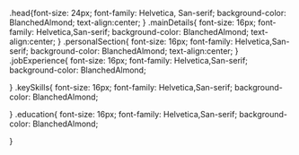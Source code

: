 .head{font-size: 24px;
	font-family: Helvetica, San-serif;
	background-color: BlanchedAlmond;
	text-align:center;
	}
.mainDetails{
	font-size: 16px;
	font-family: Helvetica,San-serif;
	background-color: BlanchedAlmond;
	text-align:center;
}
.personalSection{
	font-size: 16px;
	font-family: Helvetica,San-serif;
	background-color: BlanchedAlmond;
	text-align:center;
}
.jobExperience{
	font-size: 16px;
	font-family: Helvetica,San-serif;
	background-color: BlanchedAlmond;

}
.keySkills{
	font-size: 16px;
	font-family: Helvetica,San-serif;
	background-color: BlanchedAlmond;
	
}
.education{
	font-size: 16px;
	font-family: Helvetica,San-serif;
	background-color: BlanchedAlmond;
	
}

	


	

	
	
